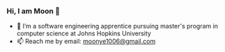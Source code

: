 ### Hi, I am Moon 👋


- 🏫 I’m a software engineering apprentice pursuing master's program in computer science at Johns Hopkins University
- 📫 Reach me by email: [moonye1006@gmail.com](mailto:moonye1006@gmail.com)
<!-- - ⚡ Fun fact: ... -->

<!-- Following is my github stats
  
[![Moon's github stats](https://github-readme-stats.vercel.app/api?username=ans9611)](https://github.com/ans9611/github-readme-stats)  
  
 -->
